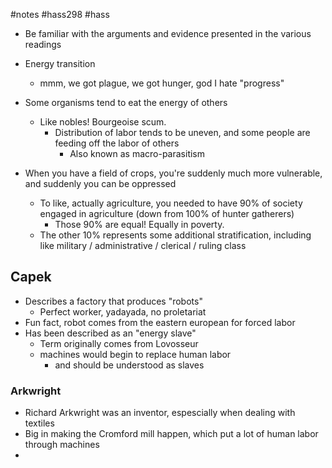 #notes #hass298 #hass



- Be familiar with the arguments and evidence presented in the various readings
- Energy transition
	- mmm, we got plague, we got hunger, god I hate "progress"


- Some organisms tend to eat the energy of others
	- Like nobles! Bourgeoise scum.
		- Distribution of labor tends to be uneven, and some people are feeding off the labor of others
			- Also known as macro-parasitism
- When you have a field of crops, you're suddenly much more vulnerable, and suddenly you can be oppressed 
	- To like, actually agriculture, you needed to have 90% of society engaged in agriculture (down from 100% of hunter gatherers)
		- Those 90% are equal! Equally in poverty.
	- The other 10% represents some additional stratification, including like military / administrative / clerical / ruling class

 
## Capek
- Describes a factory that produces "robots"
	- Perfect worker, yadayada, no proletariat
- Fun fact, robot comes from the eastern european for forced labor
- Has been described as an "energy slave"
	- Term originally comes from Lovosseur
	- machines would begin to replace human labor
		- and should be understood as slaves

### Arkwright
- Richard Arkwright was an inventor, espescially when dealing with textiles
- Big in making the Cromford mill happen, which put a lot of human labor through machines
- 